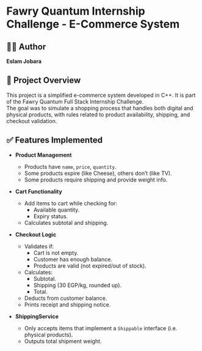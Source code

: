 # Fawry Quantum Internship Challenge - E-Commerce System

## 👨‍💻 Author
**Eslam Jobara**

## 📌 Project Overview
This project is a simplified e-commerce system developed in C++. It is part of the Fawry Quantum Full Stack Internship Challenge.  
The goal was to simulate a shopping process that handles both digital and physical products, with rules related to product availability, shipping, and checkout validation.

## ✅ Features Implemented

- **Product Management**
  - Products have `name`, `price`, `quantity`.
  - Some products expire (like Cheese), others don’t (like TV).
  - Some products require shipping and provide weight info.

- **Cart Functionality**
  - Add items to cart while checking for:
    - Available quantity.
    - Expiry status.
  - Calculates subtotal and shipping.

- **Checkout Logic**
  - Validates if:
    - Cart is not empty.
    - Customer has enough balance.
    - Products are valid (not expired/out of stock).
  - Calculates:
    - Subtotal.
    - Shipping (30 EGP/kg, rounded up).
    - Total.
  - Deducts from customer balance.
  - Prints receipt and shipping notice.

- **ShippingService**
  - Only accepts items that implement a `Shippable` interface (i.e. physical products).
  - Outputs total shipment weight.
